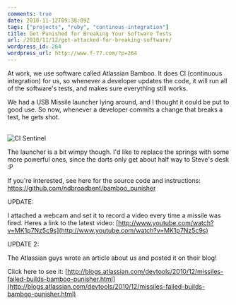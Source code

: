 ```yaml
---
comments: true
date: 2010-11-12T09:38:09Z
tags: ["projects", "ruby", "continous-integration"]
title: Get Punished for Breaking Your Software Tests
url: /2010/11/12/get-attacked-for-breaking-software/
wordpress_id: 264
wordpress_url: http://www.f-77.com/?p=264
---
```


At work, we use software called Atlassian Bamboo. It does CI (continuous integration) for us, so whenever a developer updates the code, it will run all of the software's tests, and makes sure everything still works.

We had a USB Missile launcher lying around, and I thought it could be put to good use. So now, whenever a developer commits a change that breaks a test, he gets shot.

<br>

<img class="lightbox thumb" src="/images/posts/2010/11/Photo-Nov-11-17-21-55.jpg" alt="CI Sentinel" />

<br>

The launcher is a bit wimpy though. I'd like to replace the springs with some more powerful ones, since the darts only get about half way to Steve's desk :P

If you're interested, see here for the source code and instructions:
<a href="https://github.com/ndbroadbent/bamboo_punisher">https://github.com/ndbroadbent/bamboo_punisher</a>

UPDATE:

I attached a webcam and set it to record a video every time a missile was fired. Heres a link to the latest video:
[http://www.youtube.com/watch?v=MK1p7Nz5c9s](http://www.youtube.com/watch?v=MK1p7Nz5c9s)

UPDATE 2:

The Atlassian guys wrote an article about us and posted it on their blog!

Click here to see it: [http://blogs.atlassian.com/devtools/2010/12/missiles-failed-builds-bamboo-punisher.html](http://blogs.atlassian.com/devtools/2010/12/missiles-failed-builds-bamboo-punisher.html)
